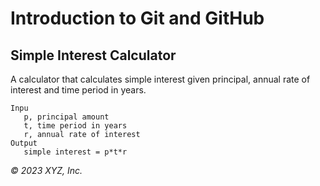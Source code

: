 # Introduction to Git and GitHub

## Simple Interest Calculator

A calculator that calculates simple interest given principal, annual rate of interest and time period in years.

```
Inpu
   p, principal amount
   t, time period in years
   r, annual rate of interest
Output
   simple interest = p*t*r
```

_© 2023 XYZ, Inc._
